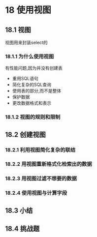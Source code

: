 # 18 使用视图
## 18.1 视图
视图用来封装select的
### 18.1.1 为什么使用视图
有性能问题,因为并没有创建表
- 重用SQL语句
- 简化复杂的SQL查询
- 使用表的部分,而不是整体
- 保护数据
- 更改数据格式和表示
### 18.1.2 视图的规则和限制
## 18.2 创建视图
### 18.2.1 利用视图简化复杂的联结
### 18.2.2 用视图重新格式化检索出的数据
### 18.2.3 用视图过滤不想要的数据
### 18.2.4 使用视图与计算字段
## 18.3 小结
## 18.4 挑战题